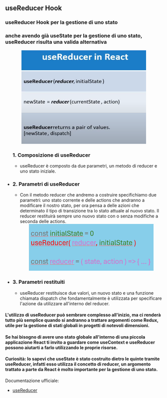 ## useReducer Hook

### useReducer Hook per la gestione di uno stato 
### anche avendo già useState per la gestione di uno stato, useReducer risulta una valida alternativa

<div align="center">
    <img src="src/assets/useReducer-1.png" alt="useReducer" width="400" height="300">
</div>

<ul
    <li><h3>1. Composizione di useReducer</h3></li>
    <ul>
        <li>
            useReducer è composto da due parametri, un metodo di reducer e uno stato iniziale. 
        </li>
     </ul>
   <li><h3>2. Parametri di useReducer</h3></li>
    <ul>
        <li>
            Con il metodo reducer che andremo a costruire specifichiamo due parametri: uno stato corrente e delle actions che andranno a modificare il nostro stato, per ora pensa a delle azioni che determinato il tipo di transizione                 tra lo stato attuale al nuovo stato. Il reducer restituirà sempre uno nuovo stato con o senza modifiche a seconda delle actions.
            <div align="center">
                <img src="src/assets/useReducer-2.png" alt="useReducer" width="400" height="150">
            </div>
        </li>
     </ul>
    <li><h3>3. Parametri restituiti</h3></li>
    <ul>
        <li>
            useReducer restituisce due valori, un nuovo stato e una funzione chiamata dispatch che fondamentalmente è utilizzata per specificare l'azione da utilizzare all'interno del reducer. 
        </li>
     </ul>
</ul>

#### L'utilizzo di useReducer può sembrare complesso all'inizio, ma ci renderà tutto più semplice quando si andranno a trattare argomenti come Redux, utile per la gestione di stati globali in progetti di notevoli dimensioni. 
#### Se hai bisogno di avere uno stato globale all'interno di una piccola applicazione React ti invito a guardare come useContext e useReducer possono aiutarti a farlo utilizzando le proprie risorse.
#### Curiosità: lo sapevi che useState è stato costruito dietro le quinte tramite useReducer, infatti esso utilizza il concetto di reducer, un argomento trattato a parte da React è molto importante per la gestione di uno stato.

Documentazione ufficiale:
- [useReducer](https://react.dev/reference/react/useReducer)
